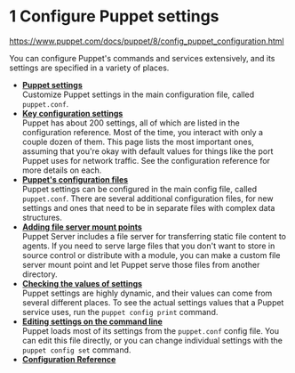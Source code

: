 
# 1 Configure Puppet settings

https://www.puppet.com/docs/puppet/8/config_puppet_configuration.html

You can configure Puppet's commands and services extensively, and its settings are specified in a variety of places.

- **[Puppet settings](https://www.puppet.com/docs/puppet/8/config_about_settings#config_about_settings)**  
    Customize Puppet settings in the main configuration file, called `puppet.conf`.
- **[Key configuration settings](https://www.puppet.com/docs/puppet/8/config_important_settings#config_important_settings)**  
    Puppet has about 200 settings, all of which are listed in the configuration reference. Most of the time, you interact with only a couple dozen of them. This page lists the most important ones, assuming that you're okay with default values for things like the port Puppet uses for network traffic. See the configuration reference for more details on each.
- **[Puppet's configuration files](https://www.puppet.com/docs/puppet/8/config_files)**  
    Puppet settings can be configured in the main config file, called `puppet.conf`. There are several additional configuration files, for new settings and ones that need to be in separate files with complex data structures.
- **[Adding file server mount points](https://www.puppet.com/docs/puppet/8/file_serving)**  
    Puppet Server includes a file server for transferring static file content to agents. If you need to serve large files that you don't want to store in source control or distribute with a module, you can make a custom file server mount point and let Puppet serve those files from another directory.
- **[Checking the values of settings](https://www.puppet.com/docs/puppet/8/config_print)**  
    Puppet settings are highly dynamic, and their values can come from several different places. To see the actual settings values that a Puppet service uses, run the `puppet config print` command.
- **[Editing settings on the command line](https://www.puppet.com/docs/puppet/8/config_set)**  
    Puppet loads most of its settings from the `puppet.conf` config file. You can edit this file directly, or you can change individual settings with the `puppet config set` command.
- **[Configuration Reference](https://www.puppet.com/docs/puppet/8/configuration)**




